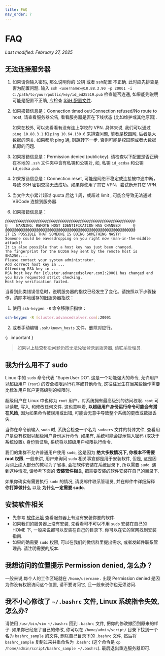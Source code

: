 ```yaml
---
title: FAQ
nav_order: 7
---
```


# FAQ
*Last modified: February 27, 2025*

## 无法连接服务器

1. 如果请你输入密码, 那么说明你的 公钥 或者 ssh配置 不正确. 此时应先排查是否为配置问题. 输入 `ssh <username>@10.88.3.90 -p 20001 -i C:/path/to/your/public/key/id_ed25519.pub` 检查能否连通, 如果能则说明可能是配置不正确, 应检查 [SSH 配置文件](new-user/how-can-i-connect).

1. 如果报错信息是：Connection timed out/Connection refused/No route to host, 请查看服务器公告, 看看服务器是否在下线状态 (比如维护或其他原因).

    如果在校外, 可以先看看有没有连上学校的 VPN. 具体来说, 我们可以通过 `ping 10.88.3.1` 和 `ping 10.64.130.6` 来排查问题, 前者是校园网, 后者是大数据的网关. 如果都能 ping 通, 则跳转下一步. 否则可能是校园网或者大数据机房的问题.

2. 如果报错信息是：Permission denied (publickey). 请检查以下配置是否正确: 在本地的 `.ssh` 文件夹中含有私钥和公钥对, 如, 私钥 `id_ecdsa` 和公钥 `id_ecdsa.pub`.

3. 如果报错信息是：Connection reset, 可能是网络不稳定或连接被中途中断，导致 SSH 密钥交换无法成功。如果你使用了其它 VPN，尝试断开其它 VPN.

4. 当文件大小累计超过 quota 后达 1 周，或超过 limit , 可能会导致无法通过 VSCode 连接到服务器.

5. 如果报错信息是：

~~~ text
@@@@@@@@@@@@@@@@@@@@@@@@@@@@@@@@@@@@@@@@@@@@@@@@@@@@@@@@@@@
@    WARNING: REMOTE HOST IDENTIFICATION HAS CHANGED!     @
@@@@@@@@@@@@@@@@@@@@@@@@@@@@@@@@@@@@@@@@@@@@@@@@@@@@@@@@@@@
IT IS POSSIBLE THAT SOMEONE IS DOING SOMETHING NASTY!
Someone could be eavesdropping on you right now (man-in-the-middle attack)!
It is also possible that a host key has just been changed.
The fingerprint for the ECDSA key sent by the remote host is
SHA256:...
Please contact your system administrator.
Add correct host key in ...
Offending RSA key in ...
RSA host key for [cluster.advancedsolver.com]:20001 has changed and you have requested strict checking.
Host key verification failed.
~~~

当看到此类错误信息时，说明服务器的指纹已经发生了变化。请按照以下步骤操作，清除本地缓存的旧服务器指纹：

1. 使用 `ssh-keygen -R` 命令移除旧指纹：

~~~ bash
ssh-keygen -R [cluster.advancedsolver.com]:20001
~~~

2. 或者手动编辑 `.ssh/known_hosts` 文件，删除对应行。

{: .important }
> 如果以上检查都没问题仍然无法免密登录到服务器, 请联系管理员.

## 我为什么用不了 sudo

Linux 中的 `sudo` 命令代表 "SuperUser DO". 这是一个功能强大的命令, 允许用户以超级用户 (`root`) 的安全权限运行程序或其他命令, 这往往发生在当某些操作需要比标准用户账户更高级别的权限时.

超级用户在 Linux 中也称为 `root` 用户，对系统拥有最高级别的访问权限. `root` 可以读取, 写入, 和修改任何文件. 这也意味着, **以超级用户身份运行命令可能会有潜在风险**, 因为如果命令被误用或出错, 可能会无意中导致整个系统的更改或数据丢失.

当你在命令前输入 `sudo` 时, 系统会检查一个名为 `sudoers` 文件的特殊文件, 查看用户是否有权限以超级用户身份运行命令. 如果有, 系统可能会提示输入密码 (取决于系统设置). 身份验证后, 系统将以超级用户权限执行命令.

我们的集群不允许普通用户使用 `sudo`, 这是因为 **绝大多数情况下, 你根本不需要 root 权限**. 一般来讲, 用户来询问 `sudo` 相关事宜都是用于安装软件, 但是, 这是因为网上绝大部分的教程为了省事, 会把软件安装在系统目录下, 所以需要 `sudo`. 遇到这种情况, 请参考下面的 **安装软件相关**, 把需要安装的软件安装在自己的目录下.

如果你确实有需要执行 `sudo` 的情况, 请发邮件联系管理员, 并在邮件中详细解释 **你打算做什么** 以及 **为什么一定需要 sudo**.

## 安装软件相关

- 先参考 [软件环境](software/index) 查看服务器上有没有安装你要的软件.
- 如果我们的服务器上没有安装, 先看看可不可以不用 `sudo` 安装在自己的 HOME 下, 一般来说都可以安装在自己的目录下. 你可以在它的官网找到安装指南.
- 如果的确需要 `sudo` 权限, 可以在我们的微信群里提出需求, 或者发邮件联系管理员. 请注明需要的版本.

## 我想访问的位置提示 Permission denied, 怎么办？

一般来说,每个人的工作区域就在 `/home/username` . 出现 Permission denied 是因为你没有权限访问这个位置, 请不要访问它, 且一般来说你也无须访问.

## 我不小心修改了 `~/.bashrc` 文件, Linux 系统指令失效, 怎么办?

请使用 `/usr/bin/vim ~/.bashrc` 回到 `.bashrc` 文件, 把你的修改撤回到原来的样子. 如果你已经忘了自己的修改, 你可以在 `/home/admin/script/` 目录下找到一个名为 `bashrc_sample` 的文件, 删除自己目录下的 `.bashrc` 文件, 然后将 `bashrc_sample` 复制过来并重命名为 `.bashrc` (这个命令是 `cp /home/admin/script/bashrc_sample ~/.bashrc`). 最后退出重连服务器即可.